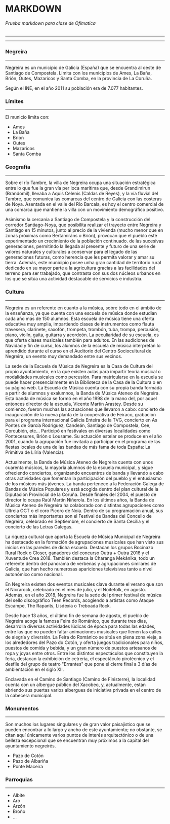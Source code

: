 # MARKDOWN
###### Prueba markdown para clase de Ofimatica
---
---

### Negreira
---
Negreira es un municipio de Galicia (España) que se encuentra al oeste de Santiago de Compostela.
Limita con los municipios de Ames, La Baña, Brión, Outes, Mazaricos y Santa Comba, en la
provincia de La Coruña.

Según el INE, en el año 2011 su población era de 7.077 habitantes.


### Límites
---
El municio limita con: 

- Ames
- La Baña
- Brion
- Outes
- Mazaricos
- Santa Comba

### Geografía
---
Sobre el río Tambre, la villa de Negreira ocupa una situación estratégica entre lo que fue la gran vía
per loca marítima que, desde Grandimirun (Brandomil), llevaba a Aquis Celenis (Caldas de Reyes), y
la vía fluvial del Tambre, que comunica las comarcas del centro de Galicia con las costeras de Noya.
Asentada en el valle del Río Barcala, es hoy el centro comercial de una comarca que mantiene la
villa con un movimiento demográfico positivo.

Asimismo la cercanía a Santiago de Compostela y la construcción del corredor Santiago-Noya, que
posibilita realizar el trayecto entre Negreira y Santiago en 15 minutos, junto al precio de la vivienda
(mucho menor que en zonas próximas como Bertamiráns o Brión), provocan que el pueblo esté
experimentado un crecimiento de la población continuado. de las sucesivas generaciones,
permitindo la llegada al presente y futuro de una serie de valores naturales y culturales a conservar
para el legado de las generaciones futuras, como herencia que les permita valorar y amar su tierra.
Además, este municipio posee unha gran cantidad de territorio rural dedicado en su mayor parte a
la agricultura gracias a las facilidades del terreno para ser trabajado, que contrasta con sus dos
núcleos urbanos en los que se sitúa una actividad destacable de servicios e industria.

### Cultura
--- 
Negreira es un referente en cuanto a la música, sobre todo en el ámbito de la enseñanza, ya que
cuenta con una escuela de música donde estudian cada año más de 150 alumnos. Esta escuela de
música tiene una oferta educativa muy amplia, impartiendo clases de instrumentos como flauta
travesera, clarinete, saxofón, trompeta, trombón, tuba, trompa, percusión, piano, violín, gaita,
guitarra y acordeón. La peculiaridad de su escuela, es que oferta clases musicales también para
adultos. En las audiciones de Navidad y fin de curso, los alumnos de la escuela de música
interpretan lo aprendido durante el curso en el Auditorio del Centro Sociocultural de Negreira, un
evento muy demandado entre sus vecinos.

La sede de la Escuela de Música de Negreira es la Casa de Cultura del propio ayuntamiento, en la
que existen aulas para impartir teoría musical o modalidades musicales como percusión. Para
matricularse en la escuela se puede hacer presencialmente en la Biblioteca de la Casa de la Cultura
o en su página web. La Escuela de Música cuenta con su propia banda formada a partir de alumnos
y exalumnos, la Banda de Música Ateneo de Negreira. Esta banda de música se formó en el año
1998 de la mano del, por aquel entonces director de la escuela, Vicente Martín Arastey. Desde su
comienzo, fueron muchas las actuaciones que llevaron a cabo: concierto de inauguración de la
nueva planta de la cooperativa de Feiraco, grabación para el programa internacional Galicia Enteira
de la TVG, concierto en As Pontes de García Rodríguez, Candeán, Santiago de Compostela, Cee,
Corcubión, etc... Participó en festivales en diversas localidades como Pontecesures, Brión o
Lousame. Su actuación estelar se produce en el año 2001, cuando la agrupación fue invitada a
participar en el programa de las fiestas locales de una de las bandas de más fama de toda España:
La Primitiva de Llíria (Valencia).

Actualmente, la Banda de Música Ateneo de Negreira cuenta con unos cuarenta músicos, la
mayoría alumnos de la escuela municipal, y sigue ofreciendo conciertos, organizando encuentros
de banda y llevando a cabo otras actividades que fomentan la participación del pueblo y el
entusiasmo de los músicos más jóvenes. La banda pertenece a la Federación Galega de Bandas de
Música Populares y está acogida dentro del plan cultural de la Diputación Provincial de la Coruña.
Desde finales del 2004, el puesto de director lo ocupa Raúl Martín Niñerola. En los últimos años, la
Banda de Música Ateneo de Negreira ha colaborado con distintas agrupaciones como Ultreia OCT o
el coro Picoro de Noia. Dentro de su programación anual, sus conciertos más importantes son el
Festival de Bandas del Concello de Negreira, celebrado en Septiembre, el concierto de Santa Cecilia
y el concierto de las Letras Galegas.

La riqueza cultural que aporta la Escuela de Música Municipal de Negreira ha destacado en la
formación de agrupaciones musicales que han visto sus inicios en las paredes de dicha escuela.
Destacan los grupos Bocinazo Rural Rock o Closer, ganadores del concurso Outra + Outra 2016 y el
Xuventude Crea 2018. También destaca la Charanga Mekánika, todo un referente dentro del
panorama de verbenas y agrupaciones similares de Galicia, que han hecho numerosas apariciones
televisivas tanto a nivel autonómico como nacional.

En Negreira existen dos eventos musicales clave durante el verano que son el Nicrarock, celebrado
en el mes de julio, y el Noitefolk, en agosto. Además, en el año 2018, Negreira fue la sede del primer festival de música del sello discográfico Teen Records, acogiendo a artistas como Ataque
Escampe, The Rapants, Lisdexia o Treboada Rock.

Desde hace 13 años, el último fin de semana de agosto, el pueblo de Negreira acoge la famosa
Feira do Románico, que durante tres días, desarrolla diversas actividades lúdicas de época para
todas las edades, entre las que no pueden faltar animaciones musicales que llenen las calles de
alegría y diversión. La Feira do Románico se sitúa en plena zona vieja, a los alrededores del Pazo do
Cotón, y oferta juegos tradicionales para niños, puestos de comida y bebida, y un gran número de
puestos artesanos de ropa y joyas entre otros. Entre los distintos espectáculos que constituyen la
feria, destacan la exhibición de cetrería, el espectáculo pirotécnico y el desfile del grupo de teatro
"Errantes" que pone el cierre final a 3 días de ambientación en el siglo XII.

Enclavada en el Camino de Santiago (Camino de Finisterre), la localidad cuenta con un albergue
público del Xacobeo, y, actualmente, están abriendo sus puertas varios albergues de iniciativa
privada en el centro de la cabecera municipal.

### Monumentos
---

Son muchos los lugares singulares y de gran valor paisajístico que se pueden encontrar a lo largo y
ancho de este ayuntamiento; no obstante, se citan aquí únicamente varios puntos de interés
arquitectónico o de una belleza excepcional que se encuentran muy próximos a la capital del
ayuntamiento negreirés.

- Pazo de Cotón
- Pazo de Albariña
- Ponte Maceira

### Parroquias
---
- Albite
- Aro
- Arzón
- Broño
- ...
